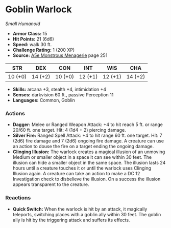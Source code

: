 # Goblin Warlock

*Small* *Humanoid*

- **Armor Class:** 15
- **Hit Points:** 21 (6d6)
- **Speed:** walk 30 ft.
- **Challenge Rating:** 1 (200 XP)
- **Source:** [A5e Monstrous Menagerie](https://enpublishingrpg.com/products/level-up-monstrous-menagerie-a5e) page 251

| STR | DEX | CON | INT | WIS | CHA |
| --- | --- | --- | --- | --- | --- |
| 10 (+0) | 14 (+2) | 10 (+0) | 12 (+1) | 12 (+1) | 14 (+2) |

- **Skills:** arcana +3, stealth +4, intimidation +4
- **Senses:** darkvision 60 ft., passive Perception 11
- **Languages:** Common, Goblin
### Actions
- **Dagger:** Melee or Ranged Weapon Attack: +4 to hit  reach 5 ft. or range 20/60 ft.  one target. Hit: 4 (1d4 + 2) piercing damage.
- **Silver Fire:** Ranged Spell Attack: +4 to hit  range 60 ft.  one target. Hit: 7 (2d6) fire damage and 7 (2d6) ongoing fire damage. A creature can use an action to douse the fire on a target  ending the ongoing damage.
- **Clinging Illusion:** The warlock creates a magical illusion of an unmoving Medium or smaller object in a space it can see within 30 feet. The illusion can hide a smaller object in the same space. The illusion lasts 24 hours  until a creature touches it  or until the warlock uses Clinging Illusion again. A creature can take an action to make a DC 12 Investigation check to disbelieve the illusion. On a success  the illusion appears transparent to the creature.
### Reactions
- **Quick Switch:** When the warlock is hit by an attack, it magically teleports, switching places with a goblin ally within 30 feet. The goblin ally is hit by the triggering attack and suffers its effects.


